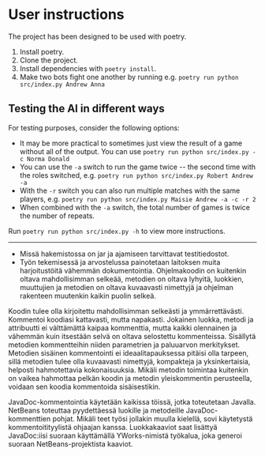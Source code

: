 # User instructions

The project has been designed to be used with poetry.

1. Install poetry.
2. Clone the project.
3. Install dependencies with `poetry install`.
4. Make two bots fight one another by running e.g. `poetry run python src/index.py Andrew Anna`

## Testing the AI in different ways

For testing purposes, consider the following options:

* It may be more practical to sometimes just view the result of a game without all of the output. You can use `poetry run python src/index.py -c Norma Donald`
* You can use the `-a` switch to run the game twice -- the second time with the roles switched, e.g. `poetry run python src/index.py Robert Andrew -a`
* With the `-r` switch you can also run multiple matches with the same players, e.g. `poetry run python src/index.py Maisie Andrew -a -c -r 2`
* When combined with the `-a` switch, the total number of games is twice the number of repeats.

Run `poetry run python src/index.py -h` to view more instructions.

---

* Missä hakemistossa on jar ja ajamiseen tarvittavat testitiedostot.
* Työn tekemisessä ja arvostelussa painotetaan laitoksen muita harjoitustöitä vähemmän dokumentointia. Ohjelmakoodin on kuitenkin oltava mahdollisimman selkeää, metodien on oltava lyhyitä, luokkien, muuttujien ja metodien on oltava kuvaavasti nimettyjä ja ohjelman rakenteen muutenkin kaikin puolin selkeä.

Koodin tulee olla kirjoitettu mahdollisimman selkeästi ja ymmärrettävästi. Kommentoi koodiasi kattavasti, mutta napakasti. Jokainen luokka, metodi ja attribuutti ei välttämättä kaipaa kommenttia, mutta kaikki olennainen ja vähemmän kuin itsestään selvä on oltava selostettu kommenteissa. Sisällytä metodien kommentteihin niiden parametrien ja paluuarvon merkitykset. Metodien sisäinen kommentointi ei ideaalitapauksessa pitäisi olla tarpeen, sillä metodien tulee olla kuvaavasti nimettyjä, kompakteja ja yksinkertaisia, helposti hahmotettavia kokonaisuuksia. Mikäli metodin toimintaa kuitenkin on vaikea hahmottaa pelkän koodin ja metodin yleiskommentin perusteella, voidaan sen koodia kommentoida sisäisestikin.

JavaDoc-kommentointia käytetään kaikissa töissä, jotka toteutetaan Javalla. NetBeans toteuttaa pyydettäessä luokille ja metodeille JavaDoc-kommenttien pohjat. Mikäli teet työsi jollakin muulla kielellä, sovi käytetystä kommentoitityylistä ohjaajan kanssa. Luokkakaaviot saat lisättyä JavaDoc:iisi suoraan käyttämällä YWorks-nimistä työkalua, joka generoi suoraan NetBeans-projektista kaaviot.
